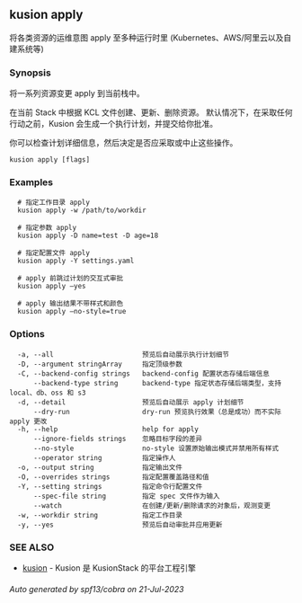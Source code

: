 ## kusion apply

将各类资源的运维意图 apply 至多种运行时里 (Kubernetes、AWS/阿里云以及自建系统等)

### Synopsis

将一系列资源变更 apply 到当前栈中。

 在当前 Stack 中根据 KCL 文件创建、更新、删除资源。 默认情况下，在采取任何行动之前，Kusion 会生成一个执行计划，并提交给你批准。

 你可以检查计划详细信息，然后决定是否应采取或中止这些操作。

```
kusion apply [flags]
```

### Examples

```
  # 指定工作目录 apply
  kusion apply -w /path/to/workdir
  
  # 指定参数 apply
  kusion apply -D name=test -D age=18
  
  # 指定配置文件 apply
  kusion apply -Y settings.yaml
  
  # apply 前跳过计划的交互式审批
  kusion apply —yes
  
  # apply 输出结果不带样式和颜色
  kusion apply —no-style=true
```

### Options

```
  -a, --all                      预览后自动展示执行计划细节
  -D, --argument stringArray     指定顶级参数
  -C, --backend-config strings   backend-config 配置状态存储后端信息
      --backend-type string      backend-type 指定状态存储后端类型，支持 local、db、oss 和 s3
  -d, --detail                   预览后自动展示 apply 计划细节
      --dry-run                  dry-run 预览执行效果（总是成功）而不实际 apply 更改
  -h, --help                     help for apply
      --ignore-fields strings    忽略目标字段的差异
      --no-style                 no-style 设置原始输出模式并禁用所有样式
      --operator string          指定操作人
  -o, --output string            指定输出文件
  -O, --overrides strings        指定配置覆盖路径和值
  -Y, --setting strings          指定命令行配置文件
      --spec-file string         指定 spec 文件作为输入
      --watch                    在创建/更新/删除请求的对象后，观测变更
  -w, --workdir string           指定工作目录
  -y, --yes                      预览后自动审批并应用更新
```

### SEE ALSO

* [kusion](kusion.md)	 - Kusion 是 KusionStack 的平台工程引擎

###### Auto generated by spf13/cobra on 21-Jul-2023
